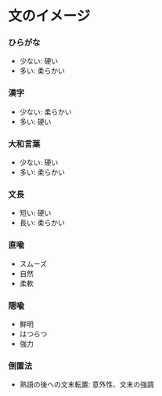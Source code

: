 # 文のイメージ

### ひらがな

- 少ない: 硬い
- 多い: 柔らかい

### 漢字

- 少ない: 柔らかい
- 多い: 硬い

### 大和言葉

- 少ない: 硬い
- 多い: 柔らかい

### 文長

- 短い: 硬い
- 長い: 柔らかい

### 直喩

- スムーズ
- 自然
- 柔軟

### 隠喩

- 鮮明
- はつらつ
- 強力

### 倒置法

- 熟語の後への文末転置: 意外性、文末の強調
